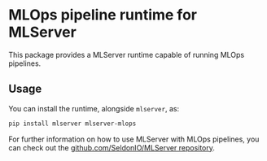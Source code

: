 # MLOps pipeline runtime for MLServer

This package provides a MLServer runtime capable of running MLOps pipelines.

## Usage

You can install the runtime, alongside `mlserver`, as:

```bash
pip install mlserver mlserver-mlops
```

For further information on how to use MLServer with MLOps pipelines, you can
check out the [github.com/SeldonIO/MLServer
repository](https://github.com/SeldonIO/MLServer).
